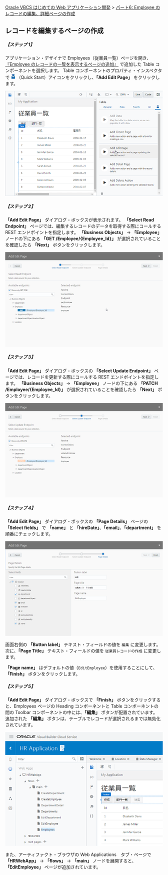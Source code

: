 [Oracle VBCS はじめての Web アプリケーション開発](../../README.md) >
[パート6: Employee のレコードの編集、詳細ページの作成](README.md)

## レコードを編集するページの作成

##### 【ステップ 1】

アプリケーション・デザイナで Employees（従業員一覧）ページを開き、[『Employee のレコードの一覧を表示するページの追加』](../part3/add_employees_table.md) で追加した Table コンポーネントを選択します。
Table コンポーネントのプロパティ・インスペクタで
<img src="../icons/vbcscp_qs_icon.png" alt="Quick Start アイコン">
（Quick Start）アイコンをクリックし、**「Add Edit Page」** をクリックします。

![Employees ページの Table コンポーネントの Quick Start メニューから「Add Edit Page」をクリック](images/employees_table_qs.png)

##### 【ステップ 2】

**「Add Edit Page」** ダイアログ・ボックスが表示されます。
**「Select Read Endpoint」** ページでは、編集するレコードのデータを取得する際にコールする REST エンドポイントを指定します。
**「Business Objects」** → **「Employee」** ノードの下にある **「GET /Employee/{Employee_Id}」** が選択されていることを確認したら **「Next」** ボタンをクリックします。

![「Add Edit Page」ダイアログ・ボックスの「Select Read Endpoint」ページ](images/add_edit_page_select_read_endpoint.png)

##### 【ステップ 3】

**「Add Edit Page」** ダイアログ・ボックスの **「Select Update Endpoint」** ページでは、レコードを更新する際にコールする REST エンドポイントを指定します。
**「Business Objects」** → **「Employee」** ノードの下にある **「PATCH /Employee/{Employee_Id}」** が選択されていることを確認したら **「Next」** ボタンをクリックします。

![「Add Edit Page」ダイアログ・ボックスの「Select Update Endpoint」ページ](images/add_edit_page_select_update_endpoint.png)

##### 【ステップ 4】

**「Add Edit Page」** ダイアログ・ボックスの **「Page Details」** ページの **「Select fields」** で **「name」** と **「hireDate」**、**「email」**、**「department」** を順番にチェックします。

![「Add Edit Page」ダイアログ・ボックスの「Page Details」ページ](images/add_edit_page_page_details.png)

画面右側の **「Button label」** テキスト・フィールドの値を `編集` に変更します。
次に、**「Page Title」** テキスト・フィールドの値を `従業員レコードの作成` に変更します。

**「Page name」** はデフォルトの値（`EditEmployee`）を使用することにして、**「Finish」** ボタンをクリックします。

##### 【ステップ 5】

**「Add Edit Page」** ダイアログ・ボックスで **「Finish」** ボタンをクリックすると、Employees ページの Heading コンポーネントと Table コンポーネントの間の Toolbar コンポーネントの中には、**「編集」** ボタンが配置されています。
追加された **「編集」** ボタンは、テーブルでレコードが選択されるまでは無効化されています。

![Employees ページ](images/edit_employee.png)

また、アーティファクト・ブラウザの Web Applications　タブ・ページで **「HRWebApp」** → **「flows」** → **「main」** ノードを展開すると、 **「EditEmployee」** ページが追加されています。
